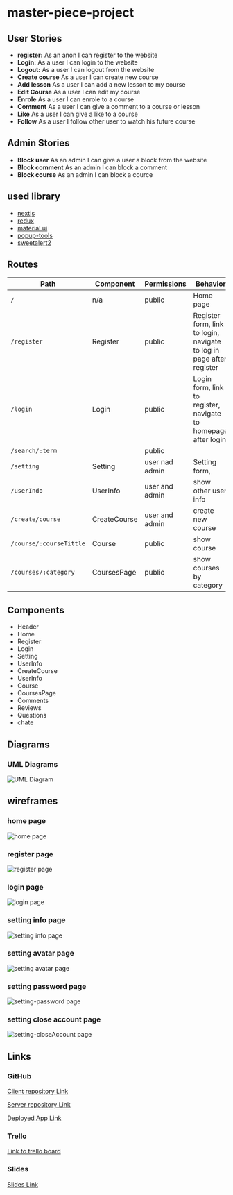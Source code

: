 # master-piece-project

## User Stories

- **register:** As an anon I can register to the website
- **Login:** As a user I can login to the website
- **Logout:** As a user I can logout from the website
- **Create course** As a user I can create new course
- **Add lesson** As a user I can add a new lesson to my course
- **Edit Course** As a user I can edit my course
- **Enrole** As a user I can enrole to a course
- **Comment** As a user I can give a comment to a course or lesson
- **Like** As a user I can give a like to a course
- **Follow** As a user I follow other user to watch his future course

## Admin Stories

- **Block user** As an admin I can give a user a block from the website
- **Block comment** As an admin I can block a comment
- **Block course** As an admin I can block a cource

## used library

- [nextjs](https://nextjs.org/)
- [redux](https://www.npmjs.com/package/redux)
- [material ui](https://mui.com/)
- [popup-tools](https://www.npmjs.com/package/popup-tools)
- [sweetalert2](https://sweetalert2.github.io/)

## Routes

| Path                              | Component    | Permissions    | Behavior                                                             |
| --------------------------------- | ------------ | -------------- | -------------------------------------------------------------------- |
| `/`                               | n/a          | public         | Home page                                                            |
| `/register`                       | Register     | public         | Register form, link to login, navigate to log in page after register |
| `/login`                          | Login        | public         | Login form, link to register, navigate to homepage after login       |
| `/search/:term`                   |              | public         |                                                                      |
| `/setting`                        | Setting      | user nad admin | Setting form,                                                        |
| `/userIndo`                       | UserInfo     | user and admin | show other user info                                                 |
| `/create/course`                  | CreateCourse | user and admin | create new course                                                    |
| `/course/:courseTittle`           | Course       | public         | show course                                                          |
| `/courses/:category`              | CoursesPage  | public         | show courses by category                                             |                                            |

## Components

- Header
- Home
- Register
- Login
- Setting
- UserInfo
- CreateCourse
- UserInfo
- Course
- CoursesPage
- Comments
- Reviews
- Questions
- chate

## Diagrams

### UML Diagrams

 <img src="./client-UML.drawio.png" alt="UML Diagram" />

## wireframes

### home page

 <img src=".\wireframes\home.drawio.png" alt="home page" />

### register page

 <img src=".\wireframes\register.drawio.png" alt="register page" />

### login page

 <img src=".\wireframes\login.drawio.png" alt="login page" />

### setting info page

 <img src=".\wireframes\setting-info.drawio.png" alt="setting info page" />

### setting avatar page

 <img src=".\wireframes\setting-avatar.drawio.png" alt="setting avatar page" />

### setting password page

 <img src=".\wireframes\setting-password.drawio.png" alt="setting-password page" />

### setting close account page

 <img src=".\wireframes\setting-closeAccount.drawio.png" alt="setting-closeAccount page" />

## Links

### GitHub

[Client repository Link](https://github.com/MB-Project-Mohammed-Almuziny/client)

[Server repository Link](https://github.com/MB-Project-Mohammed-Almuziny/server)

[Deployed App Link](https://mb-almuzainy.netlify.app/)

### Trello

[Link to trello board](https://trello.com/mbprojectmohammedalmuziny)

### Slides

[Slides Link](http://slides.com/)
